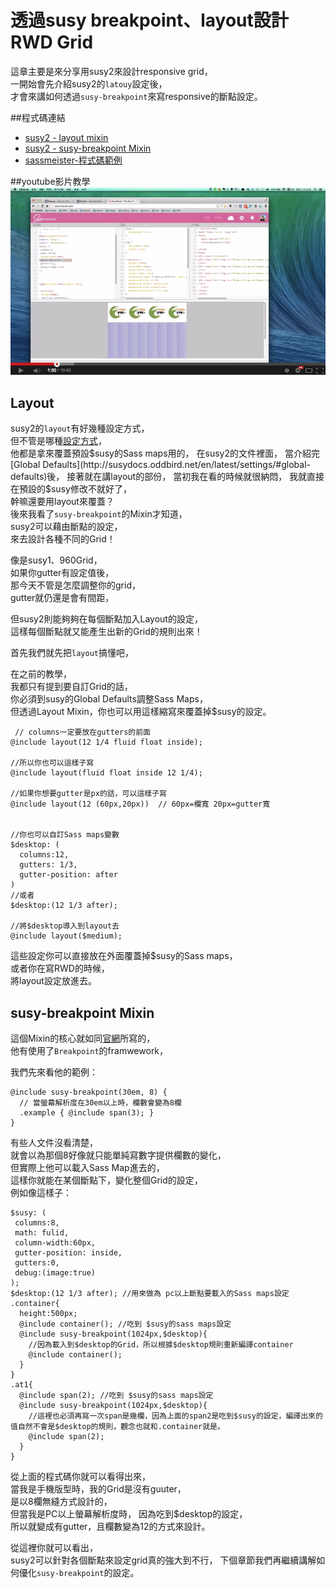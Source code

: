 # 透過susy breakpoint、layout設計RWD Grid 

這章主要是來分享用susy2來設計responsive grid，    
一開始會先介紹susy2的`latouy`設定後，  
才會來講如何透過`susy-breakpoint`來寫responsive的斷點設定。  

##程式碼連結
* [susy2 - layout mixin](http://susydocs.oddbird.net/en/latest/settings/#layout-function)
* [susy2 - susy-breakpoint Mixin](http://susydocs.oddbird.net/en/latest/toolkit/#breakpoint)
* [sassmeister-程式碼範例](http://sassmeister.com/gist/54f4769a34f66ceab3f7)

##youtube影片教學
<a href="https://www.youtube.com/watch?v=tdEyKwWMYlg&list=UU7A-C1EwjVfGbCOK5u8AlwA" target="_blank">![](/images/video/susy2-7.png)</a>

## Layout

susy2的`layout`有好幾種設定方式，  
但不管是哪種[設定方式](http://susydocs.oddbird.net/en/latest/settings/#layout)，  
他都是拿來覆蓋預設$susy的Sass maps用的，  
在susy2的文件裡面，  
當介紹完[Global Defaults](http://susydocs.oddbird.net/en/latest/settings/#global-defaults)後，  
接著就在講layout的部份，  
當初我在看的時候就很納悶，  
我就直接在預設的$susy修改不就好了，  
幹嘛還要用layout來覆蓋？  
後來我看了`susy-breakpoint`的Mixin才知道，   
susy2可以藉由斷點的設定，  
來去設計各種不同的Grid！  

像是susy1、960Grid，  
如果你gutter有設定值後，  
那今天不管是怎麼調整你的grid，  
gutter就仍還是會有間距，  

但susy2則能夠夠在每個斷點加入Layout的設定，  
這樣每個斷點就又能產生出新的Grid的規則出來！

首先我們就先把`layout`搞懂吧，

在之前的教學，  
我都只有提到要自訂Grid的話，  
你必須到susy的Global Defaults調整Sass Maps，  
但透過Layout Mixin，你也可以用這樣縮寫來覆蓋掉$susy的設定。
```
 // columns一定要放在gutters的前面
@include layout(12 1/4 fluid float inside);

//所以你也可以這樣子寫
@include layout(fluid float inside 12 1/4);

//如果你想要gutter是px的話，可以這樣子寫
@include layout(12 (60px,20px))  // 60px=欄寬 20px=gutter寬


//你也可以自訂Sass maps變數
$desktop: (
  columns:12,
  gutters: 1/3,
  gutter-position: after
)
//或者
$desktop:(12 1/3 after);

//將$desktop導入到layout去
@include layout($medium);
```
這些設定你可以直接放在外面覆蓋掉$susy的Sass maps，  
或者你在寫RWD的時候，  
將layout設定放進去。

## susy-breakpoint Mixin
這個Mixin的核心就如同[官網](http://susydocs.oddbird.net/en/latest/toolkit/#breakpoint)所寫的，  
他有使用了`Breakpoint`的framwework，  

我們先來看他的範例：
```
@include susy-breakpoint(30em, 8) {
  // 當螢幕解析度在30em以上時，欄數會變為8欄
  .example { @include span(3); }
}
```
有些人文件沒看清楚，  
就會以為那個8好像就只能單純寫數字提供欄數的變化，  
但實際上他可以載入Sass Map進去的，  
這樣你就能在某個斷點下，變化整個Grid的設定，  
例如像這樣子：  
```
$susy: (
 columns:8,
 math: fulid,
 column-width:60px,
 gutter-position: inside,
 gutters:0,
 debug:(image:true) 
);
$desktop:(12 1/3 after); //用來做為 pc以上斷點要載入的Sass maps設定
.container{
  height:500px;
  @include container(); //吃到 $susy的sass maps設定
  @include susy-breakpoint(1024px,$desktop){
    //因為載入到$desktop的Grid，所以根據$desktop規則重新編譯container 
    @include container(); 
  }
}
.at1{
  @include span(2); //吃到 $susy的sass maps設定
  @include susy-breakpoint(1024px,$desktop){
    //這裡也必須再寫一次span是幾欄，因為上面的span2是吃到$susy的設定，編譯出來的值自然不會是$desktop的規則，觀念也就和.container就是。
    @include span(2); 
  }
}
```

從上面的程式碼你就可以看得出來，  
當我是手機版型時，我的Grid是沒有guuter，  
是以8欄無縫方式設計的，  
但當我是PC以上螢幕解析度時，
因為吃到$desktop的設定，  
所以就變成有gutter，且欄數變為12的方式來設計。

從這裡你就可以看出，  
susy2可以針對各個斷點來設定grid真的強大到不行， 
下個章節我們再繼續講解如何優化`susy-breakpoint`的設定。
